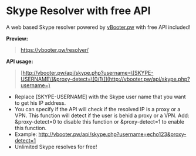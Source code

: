 # Skype Resolver with free API

A web based Skype resolver powered by [vBooter.pw](https://www.vbooter.pw/) with free API included!

  **Preview:** 

>   https://vbooter.pw/resolver/

**API usage:**

> [http://vbooter.pw/api/skype.php?username=\[SKYPE-USERNAME\]&proxy-detect=\[0/1\]](http://vbooter.pw/api/skype.php?username=)
        

 - 	Replace [SKYPE-USERNAME] with the Skype user name that you want to get his IP address. 
 - You can specify if the API will check if the resolved IP is a proxy or a VPN. This function will detect if the user is behid a proxy or a VPN. Add: &proxy-detect=0 to disable this function or &proxy-detect=1 to enable this function.
 - Example: http://vbooter.pw/api/skype.php?username=echo123&proxy-detect=1
 - Unlimited Skype resolves for free!
 


		
